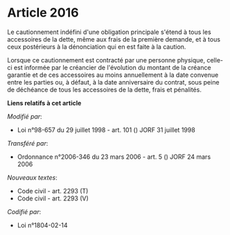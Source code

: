 # Article 2016

Le cautionnement indéfini d'une obligation principale s'étend à tous les accessoires de la dette, même aux frais de la
première demande, et à tous ceux postérieurs à la dénonciation qui en est faite à la caution.

Lorsque ce cautionnement est contracté par une personne physique, celle-ci est informée par le créancier de l'évolution du
montant de la créance garantie et de ces accessoires au moins annuellement à la date convenue entre les parties ou, à défaut,
à la date anniversaire du contrat, sous peine de déchéance de tous les accessoires de la dette, frais et pénalités.

**Liens relatifs à cet article**

_Modifié par_:

  - Loi n°98-657 du 29 juillet 1998 - art. 101 () JORF 31 juillet 1998

_Transféré par_:

  - Ordonnance n°2006-346 du 23 mars 2006 - art. 5 () JORF 24 mars 2006

_Nouveaux textes_:

  - Code civil - art. 2293 (T)
  - Code civil - art. 2293 (V)

_Codifié par_:

  - Loi n°1804-02-14
